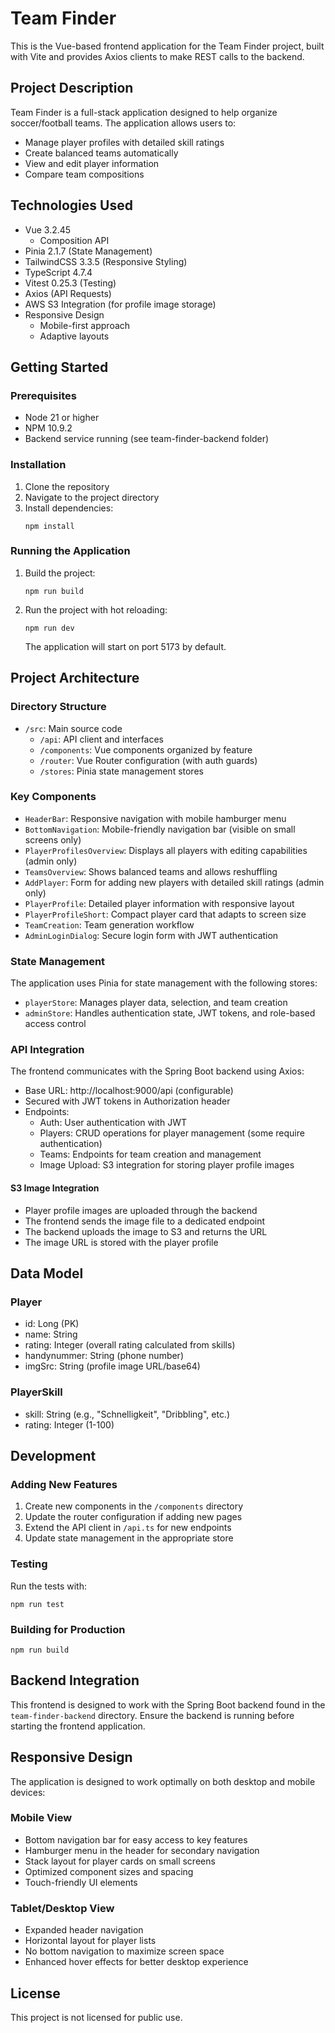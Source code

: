 # Team Finder

This is the Vue-based frontend application for the Team Finder project, built with Vite and provides Axios clients to make REST calls to the backend.

## Project Description

Team Finder is a full-stack application designed to help organize soccer/football teams. The application allows users to:

- Manage player profiles with detailed skill ratings
- Create balanced teams automatically
- View and edit player information
- Compare team compositions

## Technologies Used

- Vue 3.2.45
  - Composition API
- Pinia 2.1.7 (State Management)
- TailwindCSS 3.3.5 (Responsive Styling)
- TypeScript 4.7.4
- Vitest 0.25.3 (Testing)
- Axios (API Requests)
- AWS S3 Integration (for profile image storage)
- Responsive Design
  - Mobile-first approach
  - Adaptive layouts

## Getting Started

### Prerequisites

- Node 21 or higher
- NPM 10.9.2
- Backend service running (see team-finder-backend folder)

### Installation

1. Clone the repository
2. Navigate to the project directory
3. Install dependencies:
   ```
   npm install
   ```

### Running the Application

1. Build the project:
   ```
   npm run build
   ```
2. Run the project with hot reloading:
   ```
   npm run dev
   ```
   The application will start on port 5173 by default.

## Project Architecture

### Directory Structure

- `/src`: Main source code
  - `/api`: API client and interfaces
  - `/components`: Vue components organized by feature
  - `/router`: Vue Router configuration (with auth guards)
  - `/stores`: Pinia state management stores

### Key Components

- `HeaderBar`: Responsive navigation with mobile hamburger menu
- `BottomNavigation`: Mobile-friendly navigation bar (visible on small screens only)
- `PlayerProfilesOverview`: Displays all players with editing capabilities (admin only)
- `TeamsOverview`: Shows balanced teams and allows reshuffling
- `AddPlayer`: Form for adding new players with detailed skill ratings (admin only)
- `PlayerProfile`: Detailed player information with responsive layout
- `PlayerProfileShort`: Compact player card that adapts to screen size
- `TeamCreation`: Team generation workflow
- `AdminLoginDialog`: Secure login form with JWT authentication

### State Management

The application uses Pinia for state management with the following stores:

- `playerStore`: Manages player data, selection, and team creation
- `adminStore`: Handles authentication state, JWT tokens, and role-based access control

### API Integration

The frontend communicates with the Spring Boot backend using Axios:

- Base URL: http://localhost:9000/api (configurable)
- Secured with JWT tokens in Authorization header
- Endpoints:
  - Auth: User authentication with JWT
  - Players: CRUD operations for player management (some require authentication)
  - Teams: Endpoints for team creation and management
  - Image Upload: S3 integration for storing player profile images

#### S3 Image Integration
- Player profile images are uploaded through the backend
- The frontend sends the image file to a dedicated endpoint
- The backend uploads the image to S3 and returns the URL
- The image URL is stored with the player profile

## Data Model

### Player

- id: Long (PK)
- name: String
- rating: Integer (overall rating calculated from skills)
- handynummer: String (phone number)
- imgSrc: String (profile image URL/base64)

### PlayerSkill

- skill: String (e.g., "Schnelligkeit", "Dribbling", etc.)
- rating: Integer (1-100)

## Development

### Adding New Features

1. Create new components in the `/components` directory
2. Update the router configuration if adding new pages
3. Extend the API client in `/api.ts` for new endpoints
4. Update state management in the appropriate store

### Testing

Run the tests with:

```
npm run test
```

### Building for Production

```
npm run build
```

## Backend Integration

This frontend is designed to work with the Spring Boot backend found in the `team-finder-backend` directory. Ensure the backend is running before starting the frontend application.

## Responsive Design

The application is designed to work optimally on both desktop and mobile devices:

### Mobile View
- Bottom navigation bar for easy access to key features
- Hamburger menu in the header for secondary navigation
- Stack layout for player cards on small screens
- Optimized component sizes and spacing
- Touch-friendly UI elements

### Tablet/Desktop View
- Expanded header navigation
- Horizontal layout for player lists
- No bottom navigation to maximize screen space
- Enhanced hover effects for better desktop experience

## License

This project is not licensed for public use.
